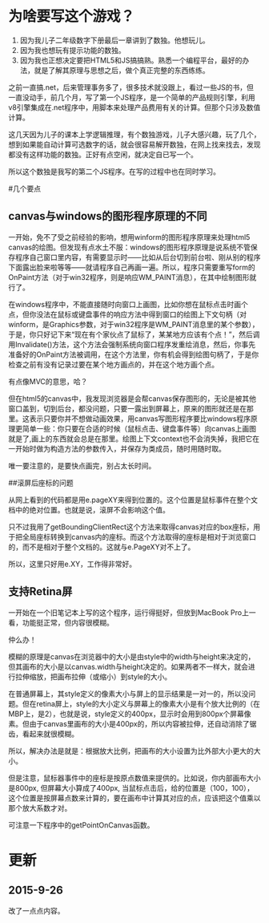 # 为啥要写这个游戏？

1. 因为我儿子二年级数字下册最后一章讲到了数独。他想玩儿。
1. 因为我也想玩有提示功能的数独。
1. 因为我也正想决定要把HTML5和JS搞搞熟。熟悉一个编程平台，最好的办法，就是了解其原理与思想之后，做个真正完整的东西练练。

之前一直搞.net，后来管理事务多了，很多技术就没跟上，看过一些JS的书，但一直没动手，前几个月，写了第一个JS程序，是一个简单的产品规则引擎，利用v8引擎集成在.net程序中，用脚本来处理产品费用有关的计算。但那个只涉及数值计算。

这几天因为儿子的课本上学逻辑推理，有个数独游戏，儿子大感兴趣，玩了几个，想到如果能自动计算可选数字的话，就会很容易解开数独，在网上找来找去，发现都没有这样功能的数独。正好有点空闲，就决定自已写一个。

所以这个数独是我写的第二个JS程序。在写的过程中也在同时学习。


#几个要点
## canvas与windows的图形程序原理的不同

一开始，免不了受之前经验的影响，想用winform的图形程序原理来处理html5 canvas的绘图。但发现有点水土不服：windows的图形程序原理是说系统不管保存程序自己窗口里内容，有需要显示时——比如从后台切到前台啦、刚从别的程序下面露出脸来啦等等——就请程序自己再画一遍。所以，程序只需要重写form的OnPaint方法（对于win32程序，则是响应WM_PAINT消息），在其中绘制图形就行了。

在windows程序中，不能直接随时向窗口上画图，比如你想在鼠标点击时画个点，但你没法在鼠标或键盘事件的响应方法中得到窗口的绘图上下文句柄（对winform，是Graphics参数，对于win32程序是WM_PAINT消息里的某个参数），于是，你只好记下来“现在有个家伙点了鼠标了，某某地方应该有个点！”，然后调用Invalidate()方法，这个方法会强制系统向窗口程序发重绘消息，然后，你事先准备好的OnPaint方法被调用，在这个方法里，你有机会得到绘图句柄了，于是你检查之前有没有记录过要在某个地方画点的，并在这个地方画个点。

有点像MVC的意思，哈？

但在html5的canvas中，我发现浏览器是会帮canvas保存图形的，无论是被其他窗口盖到，切到后台，都没问题，只要一露出到屏幕上，原来的图形就还是在那里。这表示只要你并不想做动画效果，用canvas写图形程序要比windows程序原理更简单一些：你只要在合适的时候（鼠标点击、键盘事件等）向canvas上画图就是了,画上的东西就会总是在那里。绘图上下文context也不会消失掉，我把它在一开始时做为构造方法的参数传入，并保存为类成员，随时用随时取。

唯一要注意的，是要快点画完，别占太长时间。


##滚屏后座标的问题

从网上看到的代码都是用e.pageXY来得到位置的。这个位置是鼠标事件在整个文档中的绝对位置。也就是说，滚屏不会影响这个值。

只不过我用了getBoundingClientRect这个方法来取得canvas对应的box座标，用于把全局座标转换到canvas内的座标。而这个方法取得的座标是相对于浏览窗口的，而不是相对于整个文档的。这就与e.PageXY对不上了。

所以，这里只好用e.XY，工作得非常好。


## 支持Retina屏
一开始在一个旧笔记本上写的这个程序，运行得挺好，但放到MacBook Pro上一看，功能挺正常，但内容很模糊。

仲么办！

模糊的原理是canvas在浏览器中的大小是由style中的width与height来决定的，但其画布的大小是以canvas.width与height决定的。如果两者不一样大，就会进行拉伸缩放，把画布拉伸（或缩小）到style的大小。

在普通屏幕上，其style定义的像素大小与屏上的显示结果是一对一的，所以没问题。但在retina屏上，style的大小定义与屏幕上的像素大小是有个放大比例的（在MBP上，是2），也就是说，style定义的400px，显示时会用到800px个屏幕像素。但由于canvas里画布的大小是400px的，所以内容被拉伸，还自动消除了锯齿，看起来就很模糊。

所以，解决办法是就是：根据放大比例，把画布的大小设置为比外部大小更大的大小。

但是注意，鼠标器事件中的座标是按原点数值来提供的。比如说，你内部画布大小是800px, 但屏幕大小算成了400px, 当鼠标点击后，给的位置是（100，100），这个位置是按屏幕点数来计算的，要在画布中计算其对应的点，应该把这个值乘以那个放大系数才对。

可注意一下程序中的getPointOnCanvas函数。

# 更新
## 2015-9-26
改了一点点内容。